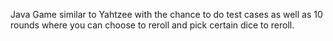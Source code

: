 Java Game similar to Yahtzee with the chance to do test cases as well as 10 rounds where you can choose to reroll and pick certain dice to reroll. 
